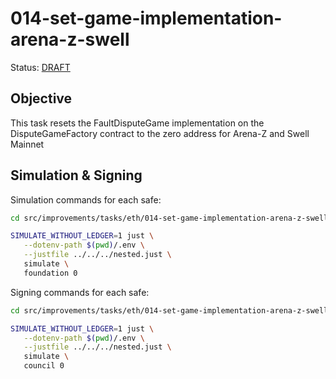 # 014-set-game-implementation-arena-z-swell

Status: [DRAFT]()

## Objective

This task resets the FaultDisputeGame implementation on the DisputeGameFactory contract to the zero address for Arena-Z and Swell Mainnet

## Simulation & Signing

Simulation commands for each safe:
```bash
cd src/improvements/tasks/eth/014-set-game-implementation-arena-z-swell

SIMULATE_WITHOUT_LEDGER=1 just \
   --dotenv-path $(pwd)/.env \
   --justfile ../../../nested.just \
   simulate \
   foundation 0

```

Signing commands for each safe:
```bash
cd src/improvements/tasks/eth/014-set-game-implementation-arena-z-swell

SIMULATE_WITHOUT_LEDGER=1 just \
   --dotenv-path $(pwd)/.env \
   --justfile ../../../nested.just \
   simulate \
   council 0

```
